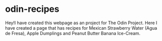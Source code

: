 # odin-recipes
Hey!I have created this webpage as an project for The Odin Project. 
Here I have created a page that has recipes for Mexican Strawberry Water (Agua de Fresa), Apple Dumplings and Peanut Butter Banana Ice-Cream.

